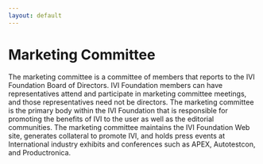```yaml
---
layout: default
---
```


# Marketing Committee

The marketing committee is a committee of members that reports to the
IVI Foundation Board of Directors. IVI Foundation members can have
representatives attend and participate in marketing committee meetings,
and those representatives need not be directors. The marketing committee
is the primary body within the IVI Foundation that is responsible for
promoting the benefits of IVI to the user as well as the editorial
communities. The marketing committee maintains the IVI Foundation Web
site, generates collateral to promote IVI, and holds press events at
International industry exhibits and conferences such as APEX,
Autotestcon, and Productronica.
